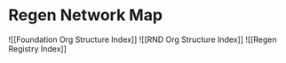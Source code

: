 # Regen Network Map

![[Foundation Org Structure Index]]
![[RND Org Structure Index]]
![[Regen Registry Index]]
